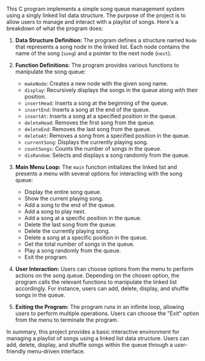 This C program implements a simple song queue management system using a singly linked list data structure. The purpose of the project is to allow users to manage and interact with a playlist of songs. Here's a breakdown of what the program does:

1. **Data Structure Definition:**
   The program defines a structure named `Node` that represents a song node in the linked list. Each node contains the name of the song (`song`) and a pointer to the next node (`next`).

2. **Function Definitions:**
   The program provides various functions to manipulate the song queue:
   
   - `makeNode`: Creates a new node with the given song name.
   - `display`: Recursively displays the songs in the queue along with their position.
   - `insertHead`: Inserts a song at the beginning of the queue.
   - `insertEnd`: Inserts a song at the end of the queue.
   - `insertAt`: Inserts a song at a specified position in the queue.
   - `deleteHead`: Removes the first song from the queue.
   - `deleteEnd`: Removes the last song from the queue.
   - `deleteAt`: Removes a song from a specified position in the queue.
   - `currentSong`: Displays the currently playing song.
   - `countSongs`: Counts the number of songs in the queue.
   - `disRandom`: Selects and displays a song randomly from the queue.

3. **Main Menu Loop:**
   The `main` function initializes the linked list and presents a menu with several options for interacting with the song queue:
   
   - Display the entire song queue.
   - Show the current playing song.
   - Add a song to the end of the queue.
   - Add a song to play next.
   - Add a song at a specific position in the queue.
   - Delete the last song from the queue.
   - Delete the currently playing song.
   - Delete a song at a specific position in the queue.
   - Get the total number of songs in the queue.
   - Play a song randomly from the queue.
   - Exit the program.

4. **User Interaction:**
   Users can choose options from the menu to perform actions on the song queue. Depending on the chosen option, the program calls the relevant functions to manipulate the linked list accordingly. For instance, users can add, delete, display, and shuffle songs in the queue.

5. **Exiting the Program:**
   The program runs in an infinite loop, allowing users to perform multiple operations. Users can choose the "Exit" option from the menu to terminate the program.

In summary, this project provides a basic interactive environment for managing a playlist of songs using a linked list data structure. Users can add, delete, display, and shuffle songs within the queue through a user-friendly menu-driven interface.
